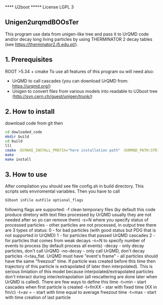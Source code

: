 **** U2boot *****
License LGPL 3
## Unigen2urqmdBOOsTer
This program use data from unigen-like tree and pass it to UrQMD code and/or decay long living particles by using
THERMINATOR 2 decay tables (see https://therminator2.ifj.edu.pl/).
## 1. Prerequisites
ROOT >5.34 + cmake 
To use all features of this program ou will need also:
- UrQMD to call cascades (you can download UrQMD from: https://urqmd.org/)
- Unigen to convert files from various models into readable to U2boot tree (http://svn.cern.ch/guest/unigen/trunk/)

## 2. How to install
download code from git then
```bash
cd dowloaded_code
mkdir build
cd build 
lll
cmake -DCMAKE_INSTALL_PREFIX="here installation path" -DURMQD_PATH:STRING="path to urqmd model" ..
make 
make install
```
## 3. How to use
After compilation you should see file config.sh in build directory. This scripts sets enviromental variables.
Then you have to call 
```bash
U2boot inFile outFile optional_flags
```
following flags are supported:
-f clean temporary files (by default this code produce diretory with text files processed by UrQMD usually they are not needed
after so yo can remove them)
-s=N where you specify status of processed particles - other particles are not processed, in output tree there are 3 types of 
status:
0 - for bad particles (with good status but PDG that is not supported in UrQMD)
1 - for particles that passed UrQMD cascades
2 - for particles that comes from weak decays
-n=N to specify number of events to process (by default process all events)
-decay - only decay particles, don't call UrQMD
-no-decay - only call UrQMD, don't decay particles
-t=tau_flat. UrQMD must have "event's frame" - all particles should have the same "freezout" time. If particle was created before this time then trajectory of this particle is extrapolated (if later then interpolated). This is serious limiation of this model because interpolated/extrapolated particles don't interact during inter/extrapolation (all rescattering are done later when UrQMD is called). 
There are few ways to define this time
-t=min - start cascades when first particle is created 
-t=fmXX - star with fixed time (XX in fm/c) 
-t=av = - start with time equal to average freezout time
-t=max - start with time creation of last particle

